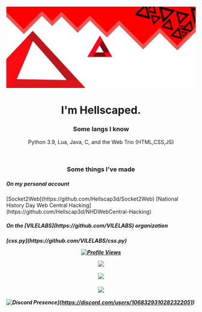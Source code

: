 ![Header](./banner-head.png)

<h1 align="center">I'm Hellscaped.</h1>
<h3 align="center">Some langs I know</h3>
<p align="center">Python 3.9, Lua, Java, C, and the Web Trio (HTML,CSS,JS) </p>
<br>
<h3 align="center">Some things I've made</h3>
<h5>On my personal account</h5>
[Socket2Web](https://github.com/Hellscap3d/Socket2Web)
[National History Day Web Central Hacking](https://github.com/Hellscap3d/NHDWebCentral-Hacking)
<h5>On the [VILELABS](https://github.com/VILELABS) organization<h5>
[css.py](https://github.com/VILELABS/css.py)
<a href="https://github.com/Hellscap3d">
  <p align="center">
    <img src="https://komarev.com/ghpvc/?username=Hellscap3d" alt="Profile Views">
  </p>
</a>

<p align="center">
  <img src="https://github-readme-stats.vercel.app/api/?username=Hellscap3d&title_color=4F8CC9&text_color=9f9f9f&show_icons=true&bg_color=00000000&hide_border=true&icon_color=4F8CC9&hide_title=true&count_private=true" />
</p>

<p align="center">
  <img src="GET FROM https://discord.c99.nl" />
  <br />
  <br />
  <img src="https://github-profile-trophy.vercel.app/?username=Hellscap3d&theme=nord&margin-w=15&margin-h=1&column=6" />
</p>

![Discord Presence](https://lanyard.cnrad.dev/api/1068329310282322051)](https://discord.com/users/1068329310282322051)
